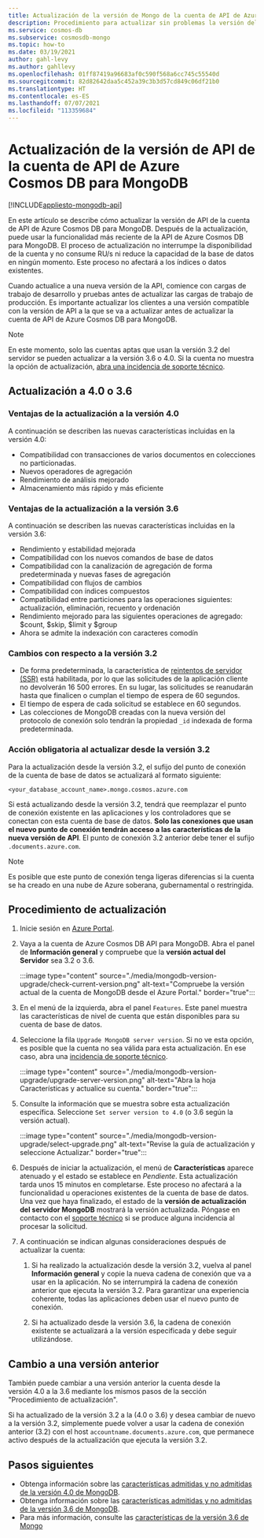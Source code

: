 ```yaml
---
title: Actualización de la versión de Mongo de la cuenta de API de Azure Cosmos DB para MongoDB
description: Procedimiento para actualizar sin problemas la versión del protocolo de conexión de MongoDB para las cuentas de API de Azure Cosmos DB para MongoDB existentes
ms.service: cosmos-db
ms.subservice: cosmosdb-mongo
ms.topic: how-to
ms.date: 03/19/2021
author: gahl-levy
ms.author: gahllevy
ms.openlocfilehash: 01ff87419a96683af0c590f568a6cc745c55540d
ms.sourcegitcommit: 82d82642daa5c452a39c3b3d57cd849c06df21b0
ms.translationtype: HT
ms.contentlocale: es-ES
ms.lasthandoff: 07/07/2021
ms.locfileid: "113359684"
---
```

# <a name="upgrade-the-api-version-of-your-azure-cosmos-db-api-for-mongodb-account"></a>Actualización de la versión de API de la cuenta de API de Azure Cosmos DB para MongoDB
[!INCLUDE[appliesto-mongodb-api](includes/appliesto-mongodb-api.md)]

En este artículo se describe cómo actualizar la versión de API de la cuenta de API de Azure Cosmos DB para MongoDB. Después de la actualización, puede usar la funcionalidad más reciente de la API de Azure Cosmos DB para MongoDB. El proceso de actualización no interrumpe la disponibilidad de la cuenta y no consume RU/s ni reduce la capacidad de la base de datos en ningún momento. Este proceso no afectará a los índices o datos existentes. 

Cuando actualice a una nueva versión de la API, comience con cargas de trabajo de desarrollo y pruebas antes de actualizar las cargas de trabajo de producción. Es importante actualizar los clientes a una versión compatible con la versión de API a la que se va a actualizar antes de actualizar la cuenta de API de Azure Cosmos DB para MongoDB.

>[!Note]
> En este momento, solo las cuentas aptas que usan la versión 3.2 del servidor se pueden actualizar a la versión 3.6 o 4.0. Si la cuenta no muestra la opción de actualización, [abra una incidencia de soporte técnico](https://portal.azure.com/?#blade/Microsoft_Azure_Support/HelpAndSupportBlade).

## <a name="upgrading-to-40-or-36"></a>Actualización a 4.0 o 3.6

### <a name="benefits-of-upgrading-to-version-40"></a>Ventajas de la actualización a la versión 4.0

A continuación se describen las nuevas características incluidas en la versión 4.0:
- Compatibilidad con transacciones de varios documentos en colecciones no particionadas.
- Nuevos operadores de agregación
- Rendimiento de análisis mejorado
- Almacenamiento más rápido y más eficiente

### <a name="benefits-of-upgrading-to-version-36"></a>Ventajas de la actualización a la versión 3.6

A continuación se describen las nuevas características incluidas en la versión 3.6:
- Rendimiento y estabilidad mejorada
- Compatibilidad con los nuevos comandos de base de datos
- Compatibilidad con la canalización de agregación de forma predeterminada y nuevas fases de agregación
- Compatibilidad con flujos de cambios
- Compatibilidad con índices compuestos
- Compatibilidad entre particiones para las operaciones siguientes: actualización, eliminación, recuento y ordenación
- Rendimiento mejorado para las siguientes operaciones de agregado: $count, $skip, $limit y $group
- Ahora se admite la indexación con caracteres comodín

### <a name="changes-from-version-32"></a>Cambios con respecto a la versión 3.2

- De forma predeterminada, la característica de [reintentos de servidor (SSR)](prevent-rate-limiting-errors.md) está habilitada, por lo que las solicitudes de la aplicación cliente no devolverán 16 500 errores. En su lugar, las solicitudes se reanudarán hasta que finalicen o cumplan el tiempo de espera de 60 segundos.
- El tiempo de espera de cada solicitud se establece en 60 segundos.
- Las colecciones de MongoDB creadas con la nueva versión del protocolo de conexión solo tendrán la propiedad `_id` indexada de forma predeterminada.

### <a name="action-required-when-upgrading-from-32"></a>Acción obligatoria al actualizar desde la versión 3.2

Para la actualización desde la versión 3.2, el sufijo del punto de conexión de la cuenta de base de datos se actualizará al formato siguiente:

```
<your_database_account_name>.mongo.cosmos.azure.com
```

Si está actualizando desde la versión 3.2, tendrá que reemplazar el punto de conexión existente en las aplicaciones y los controladores que se conectan con esta cuenta de base de datos. **Solo las conexiones que usan el nuevo punto de conexión tendrán acceso a las características de la nueva versión de API**. El punto de conexión 3.2 anterior debe tener el sufijo `.documents.azure.com`.

>[!Note]
> Es posible que este punto de conexión tenga ligeras diferencias si la cuenta se ha creado en una nube de Azure soberana, gubernamental o restringida.

## <a name="how-to-upgrade"></a>Procedimiento de actualización

1. Inicie sesión en [Azure Portal](https://portal.azure.com/).

1. Vaya a la cuenta de Azure Cosmos DB API para MongoDB. Abra el panel de **Información general** y compruebe que la **versión actual del Servidor** sea 3.2 o 3.6.

    :::image type="content" source="./media/mongodb-version-upgrade/check-current-version.png" alt-text="Compruebe la versión actual de la cuenta de MongoDB desde el Azure Portal." border="true":::

1. En el menú de la izquierda, abra el panel `Features`. Este panel muestra las características de nivel de cuenta que están disponibles para su cuenta de base de datos.

1. Seleccione la fila `Upgrade MongoDB server version`. Si no ve esta opción, es posible que la cuenta no sea válida para esta actualización. En ese caso, abra una [incidencia de soporte técnico](https://portal.azure.com/?#blade/Microsoft_Azure_Support/HelpAndSupportBlade).

    :::image type="content" source="./media/mongodb-version-upgrade/upgrade-server-version.png" alt-text="Abra la hoja Características y actualice su cuenta." border="true":::

1. Consulte la información que se muestra sobre esta actualización específica. Seleccione `Set server version to 4.0` (o 3.6 según la versión actual).

    :::image type="content" source="./media/mongodb-version-upgrade/select-upgrade.png" alt-text="Revise la guía de actualización y seleccione Actualizar." border="true":::

1. Después de iniciar la actualización, el menú de **Características** aparece atenuado y el estado se establece en *Pendiente*. Esta actualización tarda unos 15 minutos en completarse. Este proceso no afectará a la funcionalidad u operaciones existentes de la cuenta de base de datos. Una vez que haya finalizado, el estado de la **versión de actualización del servidor MongoDB** mostrará la versión actualizada. Póngase en contacto con el [soporte técnico](https://azure.microsoft.com/en-us/support/create-ticket/) si se produce alguna incidencia al procesar la solicitud.

1. A continuación se indican algunas consideraciones después de actualizar la cuenta:

    1. Si ha realizado la actualización desde la versión 3.2, vuelva al panel **Información general** y copie la nueva cadena de conexión que va a usar en la aplicación. No se interrumpirá la cadena de conexión anterior que ejecuta la versión 3.2. Para garantizar una experiencia coherente, todas las aplicaciones deben usar el nuevo punto de conexión.

    1. Si ha actualizado desde la versión 3.6, la cadena de conexión existente se actualizará a la versión especificada y debe seguir utilizándose.

## <a name="how-to-downgrade"></a>Cambio a una versión anterior

También puede cambiar a una versión anterior la cuenta desde la versión 4.0 a la 3.6 mediante los mismos pasos de la sección "Procedimiento de actualización".

Si ha actualizado de la versión 3.2 a la (4.0 o 3.6) y desea cambiar de nuevo a la versión 3.2, simplemente puede volver a usar la cadena de conexión anterior (3.2) con el host `accountname.documents.azure.com`, que permanece activo después de la actualización que ejecuta la versión 3.2.

## <a name="next-steps"></a>Pasos siguientes

- Obtenga información sobre las [características admitidas y no admitidas de la versión 4.0 de MongoDB](mongodb-feature-support-40.md).
- Obtenga información sobre las [características admitidas y no admitidas de la versión 3.6 de MongoDB](mongodb-feature-support-36.md).
- Para más información, consulte las [características de la versión 3.6 de Mongo](https://devblogs.microsoft.com/cosmosdb/azure-cosmos-dbs-api-for-mongodb-now-supports-server-version-3-6/)
